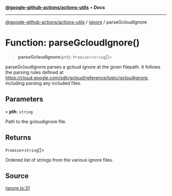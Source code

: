 [**@google-github-actions/actions-utils**](../../README.md) • **Docs**

***

[@google-github-actions/actions-utils](../../modules.md) / [ignore](../README.md) / parseGcloudIgnore

# Function: parseGcloudIgnore()

> **parseGcloudIgnore**(`pth`): `Promise`\<`string`[]\>

parseGcloudIgnore parses a gcloud ignore at the given filepath. It follows
the parsing rules defined at
https://cloud.google.com/sdk/gcloud/reference/topic/gcloudignore, including
parsing any included files.

## Parameters

• **pth**: `string`

Path to the gcloudignore file.

## Returns

`Promise`\<`string`[]\>

Ordered list of strings from the various ignore files.

## Source

[ignore.ts:31](https://github.com/google-github-actions/actions-utils/blob/main/src/ignore.ts#L31)
